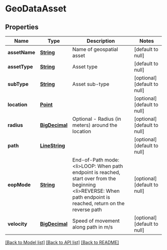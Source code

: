 # GeoDataAsset
## Properties

Name | Type | Description | Notes
------------ | ------------- | ------------- | -------------
**assetName** | [**String**](string.md) | Name of geospatial asset | [default to null]
**assetType** | [**String**](string.md) | Asset type | [default to null]
**subType** | [**String**](string.md) | Asset sub-type | [optional] [default to null]
**location** | [**Point**](Point.md) |  | [optional] [default to null]
**radius** | [**BigDecimal**](number.md) | Optional - Radius (in meters) around the location | [optional] [default to null]
**path** | [**LineString**](LineString.md) |  | [optional] [default to null]
**eopMode** | [**String**](string.md) | End-of-Path mode: &lt;li&gt;LOOP: When path endpoint is reached, start over from the beginning &lt;li&gt;REVERSE: When path endpoint is reached, return on the reverse path | [optional] [default to null]
**velocity** | [**BigDecimal**](number.md) | Speed of movement along path in m/s | [optional] [default to null]

[[Back to Model list]](../README.md#documentation-for-models) [[Back to API list]](../README.md#documentation-for-api-endpoints) [[Back to README]](../README.md)


